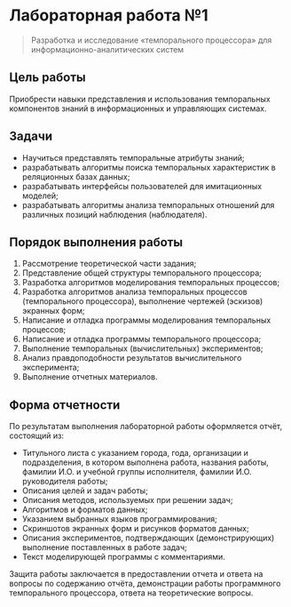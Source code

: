 # Лабораторная работа №1

> Разработка и исследование «темпорального процессора» для информационно-аналитических систем

## Цель работы

Приобрести навыки представления и использования темпоральных компонентов знаний в информационных и управляющих системах.

## Задачи

* Научиться представлять темпоральные атрибуты знаний;
* разрабатывать алгоритмы поиска темпоральных характеристик в реляционных базах данных;
* разрабатывать интерфейсы пользователей для имитационных моделей;
* разрабатывать алгоритмы анализа темпоральных отношений для различных позиций наблюдения (наблюдателя).

## Порядок выполнения работы

1. Рассмотрение теоретической части задания;
2. Представление общей структуры темпорального процессора;
3. Разработка алгоритмов моделирования темпоральных процессов;
4. Разработка алгоритмов анализа темпоральных процессов (темпорального процессора), выполнение чертежей (эскизов)
   экранных форм;
5. Написание и отладка программы моделирования темпоральных процессов;
6. Написание и отладка программы темпорального процессора;
7. Выполнение темпоральных (вычислительных) экспериментов;
8. Анализ правдоподобности результатов вычислительного эксперимента;
9. Выполнение отчетных материалов.

## Форма отчетности

По результатам выполнения лабораторной работы оформляется отчёт, состоящий из:

* Титульного листа с указанием города, года, организации и подразделения, в котором выполнена работа, названия работы,
  фамилии И.О. и учебной группы исполнителя, фамилии И.О. руководителя работы;
* Описания целей и задач работы;
* Описания методов, используемых при решении задач;
* Алгоритмов и форматов данных;
* Указанием выбранных языков программирования;
* Скриншотов экранных форм и рисунков форматов данных;
* Описания экспериментов, подтверждающих (демонстрирующих) выполнение поставленных в работе задач;
* Текст моделирующей программы с комментариями.

Защита работы заключается в предоставлении отчета и ответа на
вопросы по содержанию отчёта, демонстрации работы программного
темпорального процессора, ответа на теоретические вопросы.
